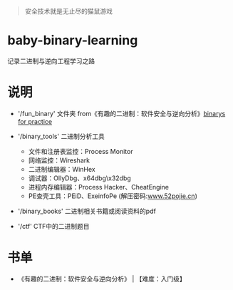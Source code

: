 > 安全技术就是无止尽的猫鼠游戏
# baby-binary-learning
记录二进制与逆向工程学习之路

# 说明
- '/fun_binary' 文件夹
from《有趣的二进制：软件安全与逆向分析》[binarys for practice](https://github.com/shyujikou/binarybook)


- '/binary_tools' 二进制分析工具
    - 文件和注册表监控：Process Monitor
    - 网络监控：Wireshark
    - 二进制编辑器：WinHex
    - 调试器：OllyDbg、x64dbg\x32dbg
    - 进程内存编辑器：Process Hacker、CheatEngine
    - PE查壳工具：PEiD、ExeinfoPe (解压密码:www.52pojie.cn)

- '/binary_books' 二进制相关书籍或阅读资料的pdf
- '/ctf' CTF中的二进制题目

# 书单

- 《有趣的二进制：软件安全与逆向分析》 | 【难度：入门级】